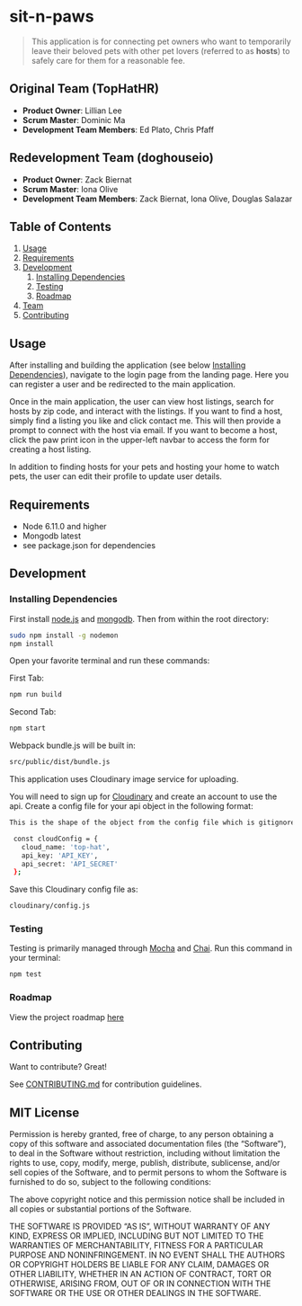 # sit-n-paws

> This application is for connecting pet owners who want to temporarily leave their beloved pets with other pet lovers (referred to as __hosts__) to safely care for them for a reasonable fee.

## Original Team (TopHatHR)

  - __Product Owner__: Lillian Lee
  - __Scrum Master__: Dominic Ma
  - __Development Team Members__: Ed Plato, Chris Pfaff
  
## Redevelopment Team (doghouseio)
  - __Product Owner__: Zack Biernat
  - __Scrum Master__: Iona Olive
  - __Development Team Members__: Zack Biernat, Iona Olive, Douglas Salazar
  
## Table of Contents

1. [Usage](#usage)
1. [Requirements](#requirements)
1. [Development](#development)
    1. [Installing Dependencies](#installing-dependencies)
    1. [Testing](#testing)
    1. [Roadmap](#roadmap)
1. [Team](#team)
1. [Contributing](#contributing)

## Usage

After installing and building the application (see below [Installing Dependencies](#installing-dependencies)), navigate to the login page from the landing page. Here you can register a user and be redirected to the main application.

Once in the main application, the user can view host listings, search for hosts by zip code, and interact with the listings. If you want to find a host, simply find a listing you like and click contact me. This will then provide a prompt to connect with the host via email. If you want to become a host, click the paw print icon in the upper-left navbar to access the form for creating a host listing.

In addition to finding hosts for your pets and hosting your home to watch pets, the user can edit their profile to update user details.

## Requirements

- Node 6.11.0 and higher
- Mongodb latest
- see package.json for dependencies

## Development

### Installing Dependencies

First install [node.js](http://nodejs.org/) and [mongodb](https://www.mongodb.org/downloads). Then from within the root directory:

```sh
sudo npm install -g nodemon
npm install
```

Open your favorite terminal and run these commands:

First Tab:
```sh
npm run build
```

Second Tab:

```sh
npm start
```

Webpack bundle.js will be built in:

```sh
src/public/dist/bundle.js
```

This application uses Cloudinary image service for uploading.

You will need to sign up for [Cloudinary](https://cloudinary.com/) and create an account to use the api. Create a config file for your api object in the following format:

```sh
This is the shape of the object from the config file which is gitignored

 const cloudConfig = {
   cloud_name: 'top-hat',
   api_key: 'API_KEY',
   api_secret: 'API_SECRET'
 };
```

Save this Cloudinary config file as:

```sh
cloudinary/config.js
```

### Testing

Testing is primarily managed through [Mocha](https://mochajs.org/) and [Chai](chaijs.com/). Run this command in your terminal:

```sh
npm test
```

### Roadmap

View the project roadmap [here](https://github.com/doghouseio/sit-n-paws/issues)

## Contributing

Want to contribute? Great!

See [CONTRIBUTING.md](_CONTRIBUTING.md) for contribution guidelines.

## MIT License

Permission is hereby granted, free of charge, to any person obtaining a copy of this software and associated documentation files (the “Software”), to deal in the Software without restriction, including without limitation the rights to use, copy, modify, merge, publish, distribute, sublicense, and/or sell copies of the Software, and to permit persons to whom the Software is furnished to do so, subject to the following conditions:

The above copyright notice and this permission notice shall be included in all copies or substantial portions of the Software.

THE SOFTWARE IS PROVIDED “AS IS”, WITHOUT WARRANTY OF ANY KIND, EXPRESS OR IMPLIED, INCLUDING BUT NOT LIMITED TO THE WARRANTIES OF MERCHANTABILITY, FITNESS FOR A PARTICULAR PURPOSE AND NONINFRINGEMENT. IN NO EVENT SHALL THE AUTHORS OR COPYRIGHT HOLDERS BE LIABLE FOR ANY CLAIM, DAMAGES OR OTHER LIABILITY, WHETHER IN AN ACTION OF CONTRACT, TORT OR OTHERWISE, ARISING FROM, OUT OF OR IN CONNECTION WITH THE SOFTWARE OR THE USE OR OTHER DEALINGS IN THE SOFTWARE.
